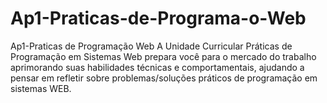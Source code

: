 # Ap1-Praticas-de-Programa-o-Web
Ap1-Praticas de Programação Web
A Unidade Curricular Práticas de Programação em Sistemas Web prepara você para o mercado do trabalho aprimorando suas habilidades técnicas e comportamentais, ajudando a pensar em refletir sobre problemas/soluções práticos de programação em sistemas WEB.
